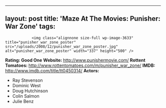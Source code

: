 

---
layout: post
title: 'Maze At The Movies: Punisher: War Zone'
tags:
---


                <img class="alignnone size-full wp-image-3633" title="punisher_war_zone_poster" src="/uploads/2008/12/punisher_war_zone_poster.jpg" alt="punisher_war_zone_poster" width="337" height="500" />
<p><strong>Rating: Good One</strong>
<strong>Website: </strong><a href="http://www.punishermovie.com/"><a href="http://www.punishermovie.com/">http://www.punishermovie.com/</a></a>
<strong>Rottent Tomatoes: </strong><a href="http://www.rottentomatoes.com/m/punisher_war_zone/"><a href="http://www.rottentomatoes.com/m/punisher_war_zone/">http://www.rottentomatoes.com/m/punisher_war_zone/</a></a>
<strong>IMDB: </strong><a href="http://www.imdb.com/title/tt0450314/"><a href="http://www.imdb.com/title/tt0450314/">http://www.imdb.com/title/tt0450314/</a></a>
<strong>Actors:</strong></p>
<ul>
    <li>Ray Stevenson</li>
    <li>Dominic West</li>
    <li>Doug Hutchinson</li>
    <li>Colin Salmon</li>
<li>Julie Benz</li>
</ul>
